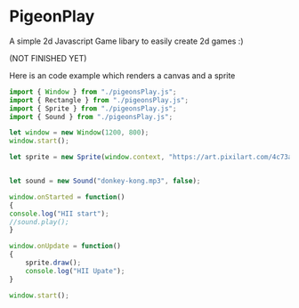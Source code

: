 # PigeonPlay
A simple 2d Javascript Game libary to easily create 2d games :)

(NOT FINISHED YET)

Here is an code example which renders a canvas and a sprite
```js
import { Window } from "./pigeonsPlay.js";
import { Rectangle } from "./pigeonsPlay.js";
import { Sprite } from "./pigeonsPlay.js";
import { Sound } from "./pigeonsPlay.js";

let window = new Window(1200, 800);
window.start();

let sprite = new Sprite(window.context, "https://art.pixilart.com/4c73a17d2f8ae88.png");


let sound = new Sound("donkey-kong.mp3", false);

window.onStarted = function()
{
console.log("HII start");
//sound.play();
}

window.onUpdate = function()
{
    sprite.draw();
    console.log("HII Upate");
}

window.start();
